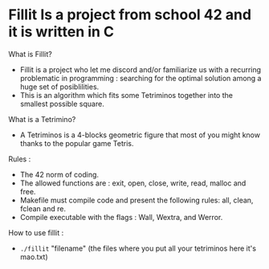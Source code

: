 # Fillit Is a project from school 42 and it is written in C

What is Fillit?
* Fillit is a project who let me discord and/or familiarize us with a recurring problematic in programming : searching for the optimal solution among a huge set of posiblilities.
* This is an algorithm which fits some Tetriminos together into the smallest possible square.

What is a Tetrimino?
* A Tetriminos is a 4-blocks geometric figure that most of you might know thanks to the popular game Tetris.

Rules :
* The 42 norm of coding.
* The allowed functions are : exit, open, close, write, read, malloc and free.
* Makefile must compile code and present the following rules: all, clean, fclean and re.
* Compile executable with the flags : Wall, Wextra, and Werror. 

How to use fillit :
* `./fillit` "filename" (the files where you put all your tetriminos here it's mao.txt)
